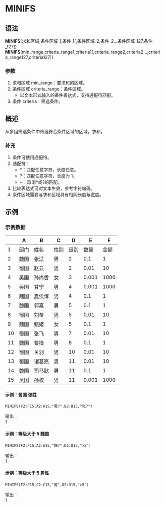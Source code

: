 # MINIFS

## 语法

**MINIFS**(求和区域,条件区域\_1,条件\_1[,条件区域_2,条件_2...条件区域_127,条件_127])  
**MINIFS**(min_range,criteria_range1,criteria1[,criteria_range2,criteria2...,criteria_range127,criteria127])

### 参数

1. 求和区域 min_range：要求和的区域。
2. 条件区域 criteria_range：条件区域。
    - 以文本形式输入的条件表达式，支持通配符匹配。
3. 条件 criteria：筛选条件。

## 概述

从多组筛选条件中筛选符合条件区域的区域，求和。

### 补充

1. 条件可使用通配符。
2. 通配符：
    - \*：匹配任意字符，长度任意。
    - ?：匹配任意字符，长度为 1。
    - ~：取消\*或?的匹配。
3. 比较表达式可对文本生效，参考字符编码。
4. 条件区域需要与求和区域具有相同长度与宽度。

## 示例

### 示例数据

|     | A    | B      | C    | D    | E     | F    |
| --- | ---- | ------ | ---- | ---- | ----- | ---- |
| 1   | 部门 | 姓名   | 性别 | 级别 | 数量  | 金额 |
| 2   | 魏国 | 张辽   | 男   | 2    | 0.1   | 1    |
| 3   | 蜀国 | 赵云   | 男   | 2    | 0.01  | 10   |
| 4   | 吴国 | 孙尚香 | 女   | 3    | 0.001 | 1000 |
| 5   | 吴国 | 甘宁   | 男   | 4    | 0.001 | 1000 |
| 6   | 魏国 | 夏侯惇 | 男   | 4    | 0.1   | 1    |
| 7   | 魏国 | 郭嘉   | 男   | 5    | 0.1   | 1    |
| 8   | 蜀国 | 刘备   | 男   | 5    | 0.01  | 10   |
| 9   | 魏国 | 甄姬   | 女   | 5    | 0.1   | 1    |
| 10  | 蜀国 | 张飞   | 男   | 7    | 0.01  | 10   |
| 11  | 魏国 | 曹操   | 男   | 8    | 0.1   | 1    |
| 12  | 蜀国 | 关羽   | 男   | 10   | 0.01  | 10   |
| 13  | 蜀国 | 诸葛亮 | 男   | 11   | 0.01  | 10   |
| 14  | 魏国 | 司马懿 | 男   | 11   | 0.1   | 1    |
| 15  | 吴国 | 孙权   | 男   | 11   | 0.001 | 1000 |

#### 示例：蜀国 张姓

```excel
MINIFS(F2:F15,A2:A15,"蜀?",B2:B15,"张?")
```

输出：  
1

#### 示例：等级大于 5 魏国

```excel
MINIFS(F2:F15,A2:A15,"魏?",D2:D15,">5")
```

输出：  
1

#### 示例：等级大于 5 男性

```excel
MINIFS(F2:F15,C2:C15,"男",D2:D15,">5")
```

输出：  
1
